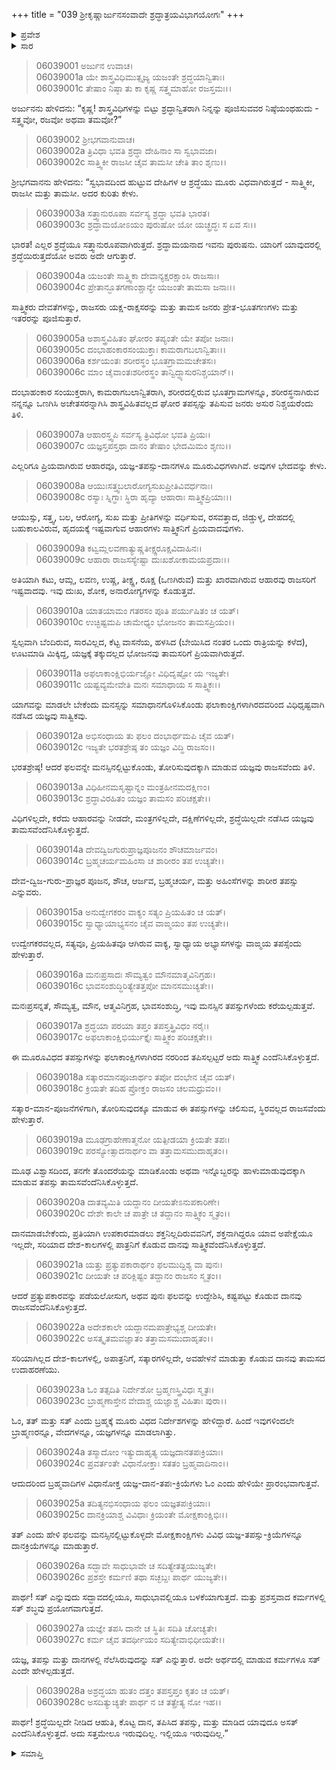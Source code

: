+++
title = "039 ಶ್ರೀಕೃಷ್ಣಾರ್ಜುನಸಂವಾದೇ ಶ್ರದ್ಧಾತ್ರಯವಿಭಾಗಯೋಗಃ"
+++

<details><summary>ಪ್ರವೇಶ</summary>


।।   ಓಂ ಓಂ ನಮೋ ನಾರಾಯಣಾಯ।।   ಶ್ರೀ ವೇದವ್ಯಾಸಾಯ ನಮಃ ।।

ಶ್ರೀ ಕೃಷ್ಣದ್ವೈಪಾಯನ ವೇದವ್ಯಾಸ ವಿರಚಿತ  

**ಶ್ರೀ ಮಹಾಭಾರತ**

**ಭೀಷ್ಮ ಪರ್ವ**

**ಭಗವದ್ಗೀತಾ ಪರ್ವ**

**ಅಧ್ಯಾಯ 39**

</details>

<details><summary>ಸಾರ</summary>



</details>


> 06039001 ಅರ್ಜುನ ಉವಾಚ।   
06039001a ಯೇ ಶಾಸ್ತ್ರವಿಧಿಮುತ್ಸೃಜ್ಯ ಯಜಂತೇ ಶ್ರದ್ಧಯಾನ್ವಿತಾಃ।   
06039001c ತೇಷಾಂ ನಿಷ್ಠಾ ತು ಕಾ ಕೃಷ್ಣ ಸತ್ತ್ವಮಾಹೋ ರಜಸ್ತಮಃ।।

ಅರ್ಜುನನು ಹೇಳಿದನು: “ಕೃಷ್ಣ! ಶಾಸ್ತ್ರವಿಧಿಗಳನ್ನು ಬಿಟ್ಟು ಶ್ರದ್ಧಾನ್ವಿತರಾಗಿ ನಿನ್ನನ್ನು ಪೂಜಿಸುವವರ ನಿಷ್ಠೆಯಂಥಹುದು - ಸತ್ತ್ವವೋ, ರಜವೋ ಅಥವಾ ತಮವೋ?”

> 06039002 ಶ್ರೀಭಗವಾನುವಾಚ।   
06039002a ತ್ರಿವಿಧಾ ಭವತಿ ಶ್ರದ್ಧಾ ದೇಹಿನಾಂ ಸಾ ಸ್ವಭಾವಜಾ।   
06039002c ಸಾತ್ತ್ವಿಕೀ ರಾಜಸೀ ಚೈವ ತಾಮಸೀ ಚೇತಿ ತಾಂ ಶೃಣು।।

ಶ್ರೀಭಗವಾನನು ಹೇಳಿದನು: “ಸ್ವಭಾವದಿಂದ ಹುಟ್ಟುವ ದೇಹಿಗಳ ಆ ಶ್ರದ್ಧೆಯು ಮೂರು ವಿಧವಾಗಿರುತ್ತದೆ - ಸಾತ್ತ್ವಿಕೀ, ರಾಜಸೀ ಮತ್ತು ತಾಮಸೀ. ಅದರ ಕುರಿತು ಕೇಳು.

> 06039003a ಸತ್ತ್ವಾನುರೂಪಾ ಸರ್ವಸ್ಯ ಶ್ರದ್ಧಾ ಭವತಿ ಭಾರತ।   
06039003c ಶ್ರದ್ಧಾಮಯೋಽಯಂ ಪುರುಷೋ ಯೋ ಯಚ್ಛ್ರದ್ಧಃ ಸ ಏವ ಸಃ।।

ಭಾರತ! ಎಲ್ಲರ ಶ್ರದ್ಧೆಯೂ ಸತ್ತ್ವಾನುರೂಪವಾಗಿರುತ್ತದೆ. ಶ್ರದ್ಧಾಮಯನಾದ ಇವನು ಪುರುಷನು. ಯಾರಿಗೆ ಯಾವುದರಲ್ಲಿ ಶ್ರದ್ಧೆಯಿರುತ್ತದೆಯೋ ಅವರು ಅದೇ ಆಗುತ್ತಾರೆ.

> 06039004a ಯಜಂತೇ ಸಾತ್ತ್ವಿಕಾ ದೇವಾನ್ಯಕ್ಷರಕ್ಷಾಂಸಿ ರಾಜಸಾಃ।   
06039004c ಪ್ರೇತಾನ್ಭೂತಗಣಾಂಶ್ಚಾನ್ಯೇ ಯಜಂತೇ ತಾಮಸಾ ಜನಾಃ।।

ಸಾತ್ತ್ವಿಕರು ದೇವತೆಗಳನ್ನು, ರಾಜಸರು ಯಕ್ಷ-ರಾಕ್ಷಸರನ್ನು ಮತ್ತು ತಾಮಸ ಜನರು ಪ್ರೇತ-ಭೂತಗಣಗಳು ಮತ್ತು ಇತರರನ್ನು ಪೂಜಿಸುತ್ತಾರೆ.

> 06039005a ಅಶಾಸ್ತ್ರವಿಹಿತಂ ಘೋರಂ ತಪ್ಯಂತೇ ಯೇ ತಪೋ ಜನಾಃ।   
06039005c ದಂಭಾಹಂಕಾರಸಂಯುಕ್ತಾಃ ಕಾಮರಾಗಬಲಾನ್ವಿತಾಃ।।   
06039006a ಕರ್ಶಯಂತಃ ಶರೀರಸ್ಥಂ ಭೂತಗ್ರಾಮಮಚೇತಸಃ।   
06039006c ಮಾಂ ಚೈವಾಂತಃಶರೀರಸ್ಥಂ ತಾನ್ವಿದ್ಧ್ಯಾಸುರನಿಶ್ಚಯಾನ್।।

ದಂಭಾಹಂಕಾರ ಸಂಯುಕ್ತರಾಗಿ, ಕಾಮರಾಗಬಲಾನ್ವಿತರಾಗಿ, ಶರೀರದಲ್ಲಿರುವ ಭೂತಗ್ರಾಮಗಳನ್ನೂ, ಶರೀರಸ್ಥನಾಗಿರುವ ನನ್ನನ್ನೂ ಒಣಗಿಸಿ ಅಚೇತಸರನ್ನಾಗಿಸಿ ಶಾಸ್ತ್ರವಿಹಿತವಲ್ಲದ ಘೋರ ತಪಸ್ಸನ್ನು ತಪಿಸುವ ಜನರು ಅಸುರ ನಿಶ್ಚಯರೆಂದು ತಿಳಿ.

> 06039007a ಆಹಾರಸ್ತ್ವಪಿ ಸರ್ವಸ್ಯ ತ್ರಿವಿಧೋ ಭವತಿ ಪ್ರಿಯಃ।   
06039007c ಯಜ್ಞಸ್ತಪಸ್ತಥಾ ದಾನಂ ತೇಷಾಂ ಭೇದಮಿಮಂ ಶೃಣು।।

ಎಲ್ಲರಿಗೂ ಪ್ರಿಯವಾಗಿರುವ ಆಹಾರವೂ, ಯಜ್ಞ-ತಪಸ್ಸು-ದಾನಗಳೂ ಮೂರುವಿಧಗಳಾಗಿವೆ. ಅವುಗಳ ಭೇದವನ್ನು ಕೇಳು.

> 06039008a ಆಯುಃಸತ್ತ್ವಬಲಾರೋಗ್ಯಸುಖಪ್ರೀತಿವಿವರ್ಧನಾಃ।   
06039008c ರಸ್ಯಾಃ ಸ್ನಿಗ್ಧಾಃ ಸ್ಥಿರಾ ಹೃದ್ಯಾ ಆಹಾರಾಃ ಸಾತ್ತ್ವಿಕಪ್ರಿಯಾಃ।।

ಆಯುಸ್ಸು, ಸತ್ತ್ವ, ಬಲ, ಆರೋಗ್ಯ, ಸುಖ ಮತ್ತು ಪ್ರೀತಿಗಳನ್ನು ವರ್ಧಿಸುವ, ರಸವತ್ತಾದ, ಜಿಡ್ಡುಳ್ಳ, ದೇಹದಲ್ಲಿ ಬಹುಕಾಲವಿರುವ, ಹೃದಯಕ್ಕೆ ಇಷ್ಟವಾಗುವ ಆಹಾರಗಳು ಸಾತ್ತ್ವಿಕನಿಗೆ ಪ್ರಿಯವಾದವುಗಳು.

> 06039009a ಕಟ್ವಮ್ಲಲವಣಾತ್ಯುಷ್ಣತೀಕ್ಷ್ಣರೂಕ್ಷವಿದಾಹಿನಃ।   
06039009c ಆಹಾರಾ ರಾಜಸಸ್ಯೇಷ್ಟಾ ದುಃಖಶೋಕಾಮಯಪ್ರದಾಃ।।

ಅತಿಯಾಗಿ ಕಟು, ಆಮ್ಲ, ಲವಣ, ಉಷ್ಣ, ತೀಕ್ಷ್ಣ, ರೂಕ್ಷ (ಒಣಗಿರುವ) ಮತ್ತು ಖಾರವಾಗಿರುವ ಆಹಾರವು ರಾಜಸರಿಗೆ ಇಷ್ಟವಾದವು. ಇವು ದುಃಖ, ಶೋಕ, ಅನಾರೋಗ್ಯಗಳನ್ನು ಕೊಡುತ್ತವೆ.

> 06039010a ಯಾತಯಾಮಂ ಗತರಸಂ ಪೂತಿ ಪರ್ಯುಷಿತಂ ಚ ಯತ್।   
06039010c ಉಚ್ಛಿಷ್ಟಮಪಿ ಚಾಮೇಧ್ಯಂ ಭೋಜನಂ ತಾಮಸಪ್ರಿಯಂ।।

ಸ್ವಲ್ಪವಾಗಿ ಬೆಂದಿರುವ, ಸಾರವಿಲ್ಲದ, ಕೆಟ್ಟ ವಾಸನೆಯ, ಹಳಸಿದ (ಬೇಯಿಸಿದ ನಂತರ ಒಂದು ರಾತ್ರಿಯನ್ನು ಕಳೆದ), ಊಟಮಾಡಿ ಮಿಕ್ಕಿದ್ದ, ಯಜ್ಞಕ್ಕೆ ತಕ್ಕುದಲ್ಲದ ಭೋಜನವು ತಾಮಸರಿಗೆ ಪ್ರಿಯವಾಗಿರುತ್ತದೆ.

> 06039011a ಅಫಲಾಕಾಂಕ್ಷಿಭಿರ್ಯಜ್ಞೋ ವಿಧಿದೃಷ್ಟೋ ಯ ಇಜ್ಯತೇ।   
06039011c ಯಷ್ಟವ್ಯಮೇವೇತಿ ಮನಃ ಸಮಾಧಾಯ ಸ ಸಾತ್ತ್ವಿಕಃ।।

ಯಾಗವನ್ನು ಮಾಡಲೇ ಬೇಕೆಂದು ಮನಸ್ಸನ್ನು ಸಮಾಧಾನಗೊಳಿಸಿಕೊಂಡು ಫಲಾಕಾಂಕ್ಷಿಗಳಾಗಿರದವರಿಂದ ವಿಧಿಧೃಷ್ಟವಾಗಿ ನಡೆಸಿದ ಯಜ್ಞವು ಸಾತ್ವಿಕವು.

> 06039012a ಅಭಿಸಂಧಾಯ ತು ಫಲಂ ದಂಭಾರ್ಥಮಪಿ ಚೈವ ಯತ್।   
06039012c ಇಜ್ಯತೇ ಭರತಶ್ರೇಷ್ಠ ತಂ ಯಜ್ಞಂ ವಿದ್ಧಿ ರಾಜಸಂ।।

ಭರತಶ್ರೇಷ್ಠ! ಆದರೆ ಫಲವನ್ನೇ ಮನಸ್ಸಿನಲ್ಲಿಟ್ಟುಕೊಂಡು, ತೋರಿಸುವುದಕ್ಕಾಗಿ ಮಾಡುವ ಯಜ್ಞವು ರಾಜಸವೆಂದು ತಿಳಿ.

> 06039013a ವಿಧಿಹೀನಮಸೃಷ್ಟಾನ್ನಂ ಮಂತ್ರಹೀನಮದಕ್ಷಿಣಂ।   
06039013c ಶ್ರದ್ಧಾವಿರಹಿತಂ ಯಜ್ಞಂ ತಾಮಸಂ ಪರಿಚಕ್ಷತೇ।।

ವಿಧಿಗಳಿಲ್ಲದೇ, ಕರೆದು ಆಹಾರವನ್ನು ನೀಡದೇ, ಮಂತ್ರಗಳಿಲ್ಲದೇ, ದಕ್ಷಿಣೆಗಳಿಲ್ಲದೇ, ಶ್ರದ್ಧೆಯಿಲ್ಲದೇ ನಡೆಸಿದ ಯಜ್ಞವು ತಾಮಸವೆಂದೆನಿಸಿಕೊಳ್ಳುತ್ತದೆ.

> 06039014a ದೇವದ್ವಿಜಗುರುಪ್ರಾಜ್ಞಪೂಜನಂ ಶೌಚಮಾರ್ಜವಂ।   
06039014c ಬ್ರಹ್ಮಚರ್ಯಮಹಿಂಸಾ ಚ ಶಾರೀರಂ ತಪ ಉಚ್ಯತೇ।।

ದೇವ-ದ್ವಿಜ-ಗುರು-ಪ್ರಾಜ್ಞರ ಪೂಜನ, ಶೌಚ, ಆರ್ಜವ, ಬ್ರಹ್ಮಚರ್ಯ, ಮತ್ತು ಅಹಿಂಸೆಗಳನ್ನು ಶಾರೀರ ತಪಸ್ಸು ಎನ್ನುವರು.

> 06039015a ಅನುದ್ವೇಗಕರಂ ವಾಕ್ಯಂ ಸತ್ಯಂ ಪ್ರಿಯಹಿತಂ ಚ ಯತ್।   
06039015c ಸ್ವಾಧ್ಯಾಯಾಭ್ಯಸನಂ ಚೈವ ವಾಙ್ಮಯಂ ತಪ ಉಚ್ಯತೇ।।

ಉದ್ವೇಗಕರವಲ್ಲದ, ಸತ್ಯವೂ, ಪ್ರಿಯಹಿತವೂ ಆಗಿರುವ ವಾಕ್ಯ, ಸ್ವಾಧ್ಯಾಯ ಅಭ್ಯಾಸಗಳನ್ನು ವಾಙ್ಮಯ ತಪಸ್ಸೆಂದು ಹೇಳುತ್ತಾರೆ.

> 06039016a ಮನಃಪ್ರಸಾದಃ ಸೌಮ್ಯತ್ವಂ ಮೌನಮಾತ್ಮವಿನಿಗ್ರಹಃ।   
06039016c ಭಾವಸಂಶುದ್ಧಿರಿತ್ಯೇತತ್ತಪೋ ಮಾನಸಮುಚ್ಯತೇ।।

ಮನಃಪ್ರಸನ್ನತೆ, ಸೌಮ್ಯತ್ವ, ಮೌನ, ಆತ್ಮವಿನಿಗ್ರಹ, ಭಾವಸಂಶುದ್ಧಿ, ಇವು ಮನಸ್ಸಿನ ತಪಸ್ಸುಗಳೆಂದು ಕರೆಯಲ್ಪಡುತ್ತವೆ.

> 06039017a ಶ್ರದ್ಧಯಾ ಪರಯಾ ತಪ್ತಂ ತಪಸ್ತತ್ತ್ರಿವಿಧಂ ನರೈಃ।   
06039017c ಅಫಲಾಕಾಂಕ್ಷಿಭಿರ್ಯುಕ್ತೈಃ ಸಾತ್ತ್ವಿಕಂ ಪರಿಚಕ್ಷತೇ।।

ಈ ಮೂರೂವಿಧದ ತಪಸ್ಸುಗಳನ್ನು ಫಲಾಕಾಂಕ್ಷಿಗಳಾಗಿರದ ನರರಿಂದ ತಪಿಸಲ್ಪಟ್ಟರೆ ಅದು ಸಾತ್ತ್ವಿಕ ಎಂದೆನಿಸಿಕೊಳ್ಳುತ್ತದೆ.

> 06039018a ಸತ್ಕಾರಮಾನಪೂಜಾರ್ಥಂ ತಪೋ ದಂಭೇನ ಚೈವ ಯತ್।   
06039018c ಕ್ರಿಯತೇ ತದಿಹ ಪ್ರೋಕ್ತಂ ರಾಜಸಂ ಚಲಮಧ್ರುವಂ।।

ಸತ್ಕಾರ-ಮಾನ-ಪೂಜನೆಗಳಿಗಾಗಿ, ತೋರಿಸುವುದಕ್ಕೂ ಮಾಡುವ ಈ ತಪಸ್ಸುಗಳನ್ನು ಚಲಿಸುವ, ಸ್ಥಿರವಲ್ಲದ ರಾಜಸವೆಂದು ಹೇಳುತ್ತಾರೆ.

> 06039019a ಮೂಢಗ್ರಾಹೇಣಾತ್ಮನೋ ಯತ್ಪೀಡಯಾ ಕ್ರಿಯತೇ ತಪಃ।   
06039019c ಪರಸ್ಯೋತ್ಸಾದನಾರ್ಥಂ ವಾ ತತ್ತಾಮಸಮುದಾಹೃತಂ।।

ಮೂಢ ವಿಶ್ವಾಸದಿಂದ, ತನಗೇ ತೊಂದರೆಯನ್ನು ಮಾಡಿಕೊಂಡು ಅಥವಾ ಇನ್ನೊಬ್ಬರನ್ನು ಹಾಳುಮಾಡುವುದಕ್ಕಾಗಿ ಮಾಡುವ ತಪಸ್ಸು ತಾಮಸವೆಂದೆನಿಸಿಕೊಳ್ಳುತ್ತದೆ.

> 06039020a ದಾತವ್ಯಮಿತಿ ಯದ್ದಾನಂ ದೀಯತೇಽನುಪಕಾರಿಣೇ।   
06039020c ದೇಶೇ ಕಾಲೇ ಚ ಪಾತ್ರೇ ಚ ತದ್ದಾನಂ ಸಾತ್ತ್ವಿಕಂ ಸ್ಮೃತಂ।।

ದಾನಮಾಡಬೇಕೆಂದು, ಪ್ರತಿಯಾಗಿ ಉಪಕಾರಮಾಡಲು ಶಕ್ತನಿಲ್ಲದಿರುವವನಿಗೆ, ಶಕ್ತನಾಗಿದ್ದರೂ ಯಾವ ಅಪೇಕ್ಷೆಯೂ ಇಲ್ಲದೇ, ಸರಿಯಾದ ದೇಶ-ಕಾಲಗಳಲ್ಲಿ ಪಾತ್ರನಿಗೆ ಕೊಡುವ ದಾನವು ಸಾತ್ತ್ವಿಕವೆಂದೆನಿಸಿಕೊಳ್ಳುತ್ತದೆ.

> 06039021a ಯತ್ತು ಪ್ರತ್ಯುಪಕಾರಾರ್ಥಂ ಫಲಮುದ್ದಿಶ್ಯ ವಾ ಪುನಃ।   
06039021c ದೀಯತೇ ಚ ಪರಿಕ್ಲಿಷ್ಟಂ ತದ್ದಾನಂ ರಾಜಸಂ ಸ್ಮೃತಂ।।

ಆದರೆ ಪ್ರತ್ಯುಪಕಾರವನ್ನು ಪಡೆಯಲೋಸುಗ, ಅಥವ ಪುನಃ ಫಲವನ್ನು ಉದ್ದೇಶಿಸಿ, ಕಷ್ಟಪಟ್ಟು ಕೊಡುವ ದಾನವು ರಾಜಸವೆಂದೆನಿಸಿಕೊಳ್ಳುತ್ತದೆ.

> 06039022a ಅದೇಶಕಾಲೇ ಯದ್ದಾನಮಪಾತ್ರೇಭ್ಯಶ್ಚ ದೀಯತೇ।   
06039022c ಅಸತ್ಕೃತಮವಜ್ಞಾತಂ ತತ್ತಾಮಸಮುದಾಹೃತಂ।।

ಸರಿಯಾಗಿಲ್ಲದ ದೇಶ-ಕಾಲಗಳಲ್ಲಿ, ಅಪಾತ್ರನಿಗೆ, ಸತ್ಕಾರಗಳಿಲ್ಲದೇ, ಅವಹೇಳನೆ ಮಾಡುತ್ತಾ ಕೊಡುವ ದಾನವು ತಾಮಸದ ಉದಾಹರಣೆಯು.

> 06039023a ಓಂ ತತ್ಸದಿತಿ ನಿರ್ದೇಶೋ ಬ್ರಹ್ಮಣಸ್ತ್ರಿವಿಧಃ ಸ್ಮೃತಃ।   
06039023c ಬ್ರಾಹ್ಮಣಾಸ್ತೇನ ವೇದಾಶ್ಚ ಯಜ್ಞಾಶ್ಚ ವಿಹಿತಾಃ ಪುರಾ।।

ಓಂ, ತತ್ ಮತ್ತು ಸತ್ ಎಂದು ಬ್ರಹ್ಮಕ್ಕೆ ಮೂರು ವಿಧದ ನಿರ್ದೇಶಗಳನ್ನು ಹೇಳಿದ್ದಾರೆ. ಹಿಂದೆ ಇವುಗಳಿಂದಲೇ ಬ್ರಾಹ್ಮಣರನ್ನೂ, ವೇದಗಳನ್ನೂ, ಯಜ್ಞಗಳನ್ನೂ ಮಾಡಲಾಗಿತ್ತು.

> 06039024a ತಸ್ಮಾದೋಂ ಇತ್ಯುದಾಹೃತ್ಯ ಯಜ್ಞದಾನತಪಃಕ್ರಿಯಾಃ।   
06039024c ಪ್ರವರ್ತಂತೇ ವಿಧಾನೋಕ್ತಾಃ ಸತತಂ ಬ್ರಹ್ಮವಾದಿನಾಂ।।

ಆದುದರಿಂದ ಬ್ರಹ್ಮವಾದಿಗಳ ವಿಧಾನೋಕ್ತ ಯಜ್ಞ-ದಾನ-ತಪಃ-ಕ್ರಿಯೆಗಳು ಓಂ ಎಂದು ಹೇಳಿಯೇ ಪ್ರಾರಂಭವಾಗುತ್ತವೆ.

> 06039025a ತದಿತ್ಯನಭಿಸಂಧಾಯ ಫಲಂ ಯಜ್ಞತಪಃಕ್ರಿಯಾಃ।   
06039025c ದಾನಕ್ರಿಯಾಶ್ಚ ವಿವಿಧಾಃ ಕ್ರಿಯಂತೇ ಮೋಕ್ಷಕಾಂಕ್ಷಿಭಿಃ।।

ತತ್ ಎಂದು ಹೇಳಿ ಫಲವನ್ನು ಮನಸ್ಸಿನಲ್ಲಿಟ್ಟುಕೊಳ್ಳದೇ ಮೋಕ್ಷಕಾಂಕ್ಷಿಗಳು ವಿವಿಧ ಯಜ್ಞ-ತಪಸ್ಸು-ಕ್ರಿಯೆಗಳನ್ನೂ ದಾನಕ್ರಿಯೆಗಳನ್ನೂ ಮಾಡುತ್ತಾರೆ.

> 06039026a ಸದ್ಭಾವೇ ಸಾಧುಭಾವೇ ಚ ಸದಿತ್ಯೇತತ್ಪ್ರಯುಜ್ಯತೇ।   
06039026c ಪ್ರಶಸ್ತೇ ಕರ್ಮಣಿ ತಥಾ ಸಚ್ಛಬ್ದಃ ಪಾರ್ಥ ಯುಜ್ಯತೇ।।

ಪಾರ್ಥ! ಸತ್ ಎನ್ನುವುದು ಸದ್ಭಾವದಲ್ಲಿಯೂ, ಸಾಧುಭಾವಲ್ಲಿಯೂ ಬಳಕೆಯಾಗುತ್ತದೆ. ಮತ್ತು ಪ್ರಶಸ್ತವಾದ ಕರ್ಮಗಳಲ್ಲಿ ಸತ್ ಶಬ್ಧವು ಪ್ರಯೋಗವಾಗುತ್ತದೆ.

> 06039027a ಯಜ್ಞೇ ತಪಸಿ ದಾನೇ ಚ ಸ್ಥಿತಿಃ ಸದಿತಿ ಚೋಚ್ಯತೇ।   
06039027c ಕರ್ಮ ಚೈವ ತದರ್ಥೀಯಂ ಸದಿತ್ಯೇವಾಭಿಧೀಯತೇ।।

ಯಜ್ಞ, ತಪಸ್ಸು ಮತ್ತು ದಾನಗಳಲ್ಲಿ ನೆಲೆಸಿರುವುದನ್ನು ಸತ್ ಎನ್ನುತ್ತಾರೆ. ಅದೇ ಅರ್ಥದಲ್ಲಿ ಮಾಡುವ ಕರ್ಮಗಳೂ ಸತ್ ಎಂದೇ ಹೇಳಲ್ಪಡುತ್ತದೆ.

> 06039028a ಅಶ್ರದ್ಧಯಾ ಹುತಂ ದತ್ತಂ ತಪಸ್ತಪ್ತಂ ಕೃತಂ ಚ ಯತ್।   
06039028c ಅಸದಿತ್ಯುಚ್ಯತೇ ಪಾರ್ಥ ನ ಚ ತತ್ಪ್ರೇತ್ಯ ನೋ ಇಹ।।

ಪಾರ್ಥ! ಶ್ರದ್ಧೆಯಿಲ್ಲದೇ ನೀಡಿದ ಆಹುತಿ, ಕೊಟ್ಟ ದಾನ, ತಪಿಸಿದ ತಪಸ್ಸು, ಮತ್ತು ಮಾಡಿದ ಯಾವುದೂ ಅಸತ್ ಎಂದೆನಿಸಿಕೊಳ್ಳುತ್ತದೆ. ಅದು ಸತ್ತಮೇಲೂ ಇರುವುದಿಲ್ಲ. ಇಲ್ಲಿಯೂ ಇರುವುದಿಲ್ಲ.”


<details><summary>ಸಮಾಪ್ತಿ</summary>


ಇತಿ ಶ್ರೀ ಮಹಾಭಾರತೇ ಭೀಷ್ಮ ಪರ್ವಣಿ ಭಗವದ್ಗೀತಾ ಪರ್ವಣಿ ಶ್ರೀಮದ್ಭಗವದ್ಗೀತಾಸೂಪನಿಷತ್ಸು ಬ್ರಹ್ಮವಿದ್ಯಾಯಾಂ ಯೋಗಶಾಸ್ತ್ರೇ ಶ್ರೀಕೃಷ್ಣಾರ್ಜುನಸಂವಾದೇ ಶ್ರದ್ಧಾತ್ರಯವಿಭಾಗಯೋಗೋ ನಾಮ ಸಪ್ತದಶೋಽಧ್ಯಾಯಃ।।   
ಇದು ಶ್ರೀ ಮಹಾಭಾರತದಲ್ಲಿ ಭೀಷ್ಮ ಪರ್ವದಲ್ಲಿ ಭಗವದ್ಗೀತಾ ಪರ್ವದಲ್ಲಿ ಶ್ರೀಮದ್ಭಗವದ್ಗೀತಾ ಉಪನಿಷತ್ತಿನಲ್ಲಿ ಬ್ರಹ್ಮವಿದ್ಯೆಯ ಯೋಗಶಾಸ್ತ್ರದಲ್ಲಿ ಶ್ರೀಕೃಷ್ಣಾರ್ಜುನಸಂವಾದದಲ್ಲಿ ಶ್ರದ್ಧಾತ್ರಯವಿಭಾಗಯೋಗವೆಂಬ ಹದಿನೇಳನೇ ಅಧ್ಯಾಯವು.  
ಭೀಷ್ಮ ಪರ್ವಣಿ ಏಕಾನಚತ್ವಾರಿಂಶೋಽಧ್ಯಾಯಃ।।  
ಭೀಷ್ಮ ಪರ್ವದಲ್ಲಿ ಮೂವತ್ತೊಂಭತ್ತನೇ ಅಧ್ಯಾಯವು.


</details>
